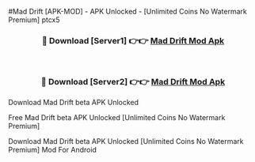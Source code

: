 #Mad Drift [APK-MOD] - APK Unlocked - [Unlimited Coins No Watermark Premium] ptcx5



<div align="center">

<h3>🔴 Download [Server1] 👉👉 <a href="https://momento.my/?title=Mad_Drift">Mad Drift Mod Apk</a></h3><br>

<h3>🔴 Download [Server2] 👉👉 <a href="https://momento.my/?title=Mad_Drift">Mad Drift Mod Apk</a></h3>
</div>



Download Mad Drift beta APK Unlocked

Free Mad Drift beta APK Unlocked [Unlimited Coins No Watermark Premium]

Download Mad Drift beta APK Unlocked [Unlimited Coins No Watermark Premium] Mod For Android
